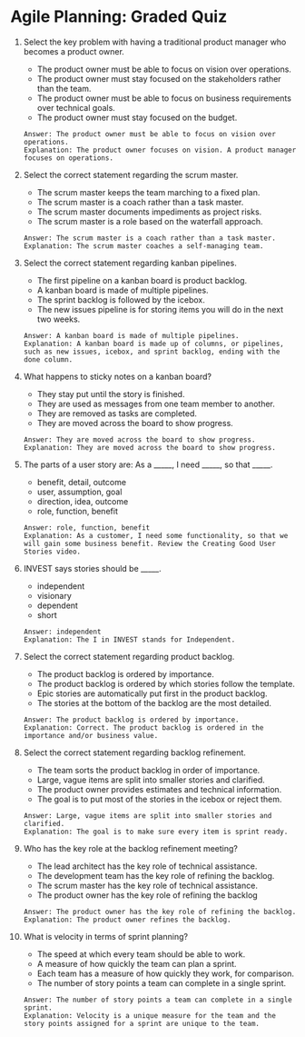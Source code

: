# Agile Planning: Graded Quiz

1. Select the key problem with having a traditional product manager who becomes a product owner. 
    - The product owner must be able to focus on vision over operations. 
    - The product owner must stay focused on the stakeholders rather than the team. 
    - The product owner must be able to focus on business requirements over technical goals. 
    - The product owner must stay focused on the budget. 
    ```
    Answer: The product owner must be able to focus on vision over operations.
    Explanation: The product owner focuses on vision. A product manager focuses on operations. 
    ```

2. Select the correct statement regarding the scrum master. 
    - The scrum master keeps the team marching to a fixed plan. 
    - The scrum master is a coach rather than a task master. 
    - The scrum master documents impediments as project risks. 
    - The scrum master is a role based on the waterfall approach. 
    ```
    Answer: The scrum master is a coach rather than a task master. 
    Explanation: The scrum master coaches a self-managing team. 
    ```

3. Select the correct statement regarding kanban pipelines. 
    - The first pipeline on a kanban board is product backlog. 
    - A kanban board is made of multiple pipelines. 
    - The sprint backlog is followed by the icebox. 
    - The new issues pipeline is for storing items you will do in the next two weeks. 
    ```
    Answer: A kanban board is made of multiple pipelines. 
    Explanation: A kanban board is made up of columns, or pipelines, such as new issues, icebox, and sprint backlog, ending with the done column. 
    ```

4. What happens to sticky notes on a kanban board? 
    - They stay put until the story is finished. 
    - They are used as messages from one team member to another. 
    - They are removed as tasks are completed. 
    - They are moved across the board to show progress. 
    ```
    Answer: They are moved across the board to show progress. 
    Explanation: They are moved across the board to show progress. 
    ```

5. The parts of a user story are: As a _____, I need _____, so that _____. 
    - benefit, detail, outcome 
    - user, assumption, goal 
    - direction, idea, outcome 
    - role, function, benefit 
    ```
    Answer: role, function, benefit 
    Explanation: As a customer, I need some functionality, so that we will gain some business benefit. Review the Creating Good User Stories video.
    ```

6. INVEST says stories should be _____. 
    - independent 
    - visionary 
    - dependent 
    - short 
    ```
    Answer: independent
    Explanation: The I in INVEST stands for Independent. 
    ```

7. Select the correct statement regarding product backlog. 
    - The product backlog is ordered by importance. 
    - The product backlog is ordered by which stories follow the template. 
    - Epic stories are automatically put first in the product backlog. 
    - The stories at the bottom of the backlog are the most detailed. 
    ```
    Answer: The product backlog is ordered by importance. 
    Explanation: Correct. The product backlog is ordered in the importance and/or business value. 
    ```

8. Select the correct statement regarding backlog refinement. 
    - The team sorts the product backlog in order of importance. 
    - Large, vague items are split into smaller stories and clarified. 
    - The product owner provides estimates and technical information. 
    - The goal is to put most of the stories in the icebox or reject them. 
    ```
    Answer: Large, vague items are split into smaller stories and clarified. 
    Explanation: The goal is to make sure every item is sprint ready. 
    ```

9. Who has the key role at the backlog refinement meeting? 
    - The lead architect has the key role of technical assistance. 
    - The development team has the key role of refining the backlog. 
    - The scrum master has the key role of technical assistance. 
    - The product owner has the key role of refining the backlog
    ```
    Answer: The product owner has the key role of refining the backlog. 
    Explanation: The product owner refines the backlog. 
    ```

10. What is velocity in terms of sprint planning? 
    - The speed at which every team should be able to work. 
    - A measure of how quickly the team can plan a sprint. 
    - Each team has a measure of how quickly they work, for comparison. 
    - The number of story points a team can complete in a single sprint. 
    ```
    Answer: The number of story points a team can complete in a single sprint. 
    Explanation: Velocity is a unique measure for the team and the story points assigned for a sprint are unique to the team.
    ```